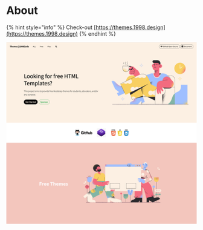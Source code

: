 # About

{% hint style="info" %}
Check-out [https://themes.1998.design](https://themes.1998.design)
{% endhint %}



![](.gitbook/assets/screenshot.png)



